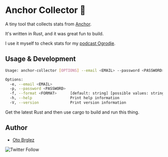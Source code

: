 # Anchor Collector 🦀

A tiny tool that collects stats from [Anchor](https://anchor.fm/).

It's written in Rust, and it was great fun to build.

I use it myself to check stats for my [podcast Ogrodje](https://anchor.fm/ogrodje).

## Usage & Development

```bash
Usage: anchor-collector [OPTIONS] --email <EMAIL> --password <PASSWORD>

Options:
  -e, --email <EMAIL>
  -p, --password <PASSWORD>
  -f, --format <FORMAT>      [default: string] [possible values: string, json, csv]
  -h, --help                 Print help information
  -V, --version              Print version information
```

Get the latest Rust and then use cargo to build and run this thing.

## Author

- [Oto Brglez](https://github.com/otobrglez)

![Twitter Follow](https://img.shields.io/twitter/follow/otobrglez?style=social)
